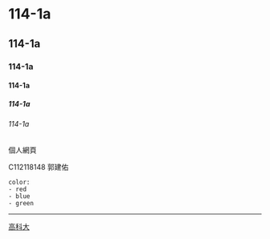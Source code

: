 # 114-1a
## 114-1a
### 114-1a
#### 114-1a
##### 114-1a
###### 114-1a

個人網頁

C112118148 郭建佑

```
color:
- red
- blue
- green
```
---

[高科大]((https://www.nkust.edu.tw/))
